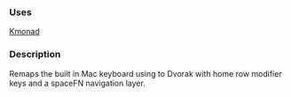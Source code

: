 ### Uses
[Kmonad](https://github.com/kmonad/kmonad)

### Description
Remaps the built in Mac keyboard using to Dvorak with home row modifier keys and a spaceFN navigation layer.
